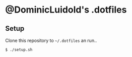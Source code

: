 # @DominicLuidold's .dotfiles

## Setup

Clone this repository to `~/.dotfiles` an run..

```shell
$ ./setup.sh
```
